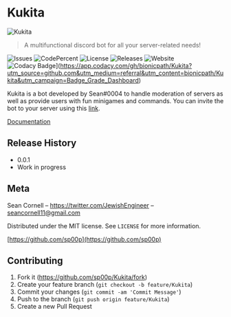 # Kukita

![Kukita](https://cdn.discordapp.com/attachments/731996957051977859/733879306283122758/kukita.png)

> A multifunctional discord bot for all your server-related needs!

![Issues](https://img.shields.io/github/issues/sp00p/Kukita)
![CodePercent](https://img.shields.io/github/languages/top/sp00p/Kukita)
![License](https://img.shields.io/github/license/sp00p/Kukita)
![Releases](https://img.shields.io/github/v/release/sp00p/Kukita)
![Website](https://img.shields.io/website?down_color=red&down_message=offline&up_color=green&up_message=online&url=https%3A%2F%2Fseancornell.io%2Fkukitadocs)
![Codacy Badge](https://api.codacy.com/project/badge/Grade/aae94ce9278d48f29dd573b5250e5250)](https://app.codacy.com/gh/bionicpath/Kukita?utm_source=github.com&utm_medium=referral&utm_content=bionicpath/Kukita&utm_campaign=Badge_Grade_Dashboard)

Kukita is a bot developed by Sean#0004 to handle moderation of servers as well as provide users with fun minigames and commands. You can invite the bot to your server using this [link](https://discord.com/api/oauth2/authorize?client_id=714758633702948905&permissions=8&scope=bot).

[Documentation](https://seancornell.io/kukitadocs)

## Release History

* 0.0.1
* Work in progress

## Meta

Sean Cornell – <https://twitter.com/JewishEngineer> – seancornell11@gmail.com

Distributed under the MIT license. See ``LICENSE`` for more information.

[https://github.com/sp00p](https://github.com/sp00p)

## Contributing

1.  Fork it (<https://github.com/sp00p/Kukita/fork>)
2.  Create your feature branch  (`git checkout -b feature/Kukita`)
3.  Commit your changes (`git commit -am 'Commit Message'`)
4.  Push to the branch (`git push origin feature/Kukita`)
5.  Create a new Pull Request

